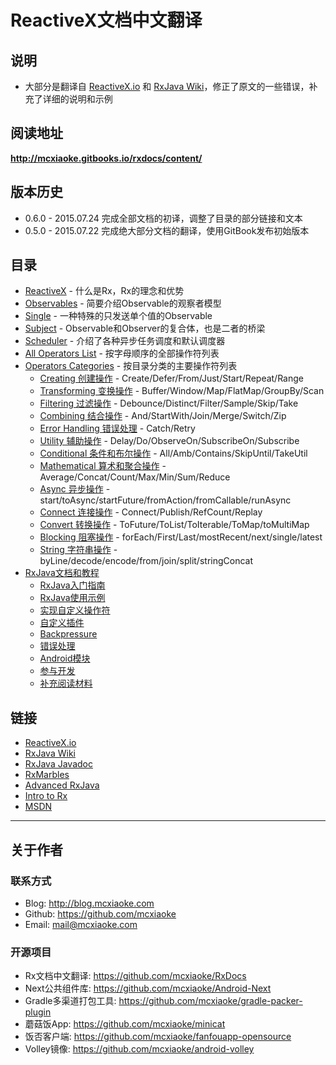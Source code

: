 # ReactiveX文档中文翻译

## 说明

* 大部分是翻译自 [ReactiveX.io](http://reactivex.io/) 和 [RxJava Wiki](https://github.com/ReactiveX/rxjava/wiki)，修正了原文的一些错误，补充了详细的说明和示例

## 阅读地址

**<http://mcxiaoke.gitbooks.io/rxdocs/content/>**

## 版本历史

* 0.6.0 - 2015.07.24 完成全部文档的初译，调整了目录的部分链接和文本
* 0.5.0 - 2015.07.22 完成绝大部分文档的翻译，使用GitBook发布初始版本

## 目录

* [ReactiveX](Intro.md) - 什么是Rx，Rx的理念和优势
* [Observables](Observables.md) - 简要介绍Observable的观察者模型
* [Single](Single.md) - 一种特殊的只发送单个值的Observable
* [Subject](Subject.md) - Observable和Observer的复合体，也是二者的桥梁
* [Scheduler](Scheduler.md) - 介绍了各种异步任务调度和默认调度器
* [All Operators List](All-Operators-List.md) - 按字母顺序的全部操作符列表
* [Operators Categories](Operators.md) - 按目录分类的主要操作符列表
  * [Creating 创建操作](operators/Creating-Observables.md) - Create/Defer/From/Just/Start/Repeat/Range
  * [Transforming 变换操作](operators/Transforming-Observables.md) - Buffer/Window/Map/FlatMap/GroupBy/Scan
  * [Filtering 过滤操作](operators/Filtering-Observables.md) - Debounce/Distinct/Filter/Sample/Skip/Take
  * [Combining 结合操作](operators/Combining-Observables.md) - And/StartWith/Join/Merge/Switch/Zip
  * [Error Handling 错误处理](operators/Error-Handling-Operators.md) - Catch/Retry
  * [Utility 辅助操作](operators/Observable-Utility-Operators.md) - Delay/Do/ObserveOn/SubscribeOn/Subscribe
  * [Conditional 条件和布尔操作](operators/Conditional-and-Boolean-Operators.md) - All/Amb/Contains/SkipUntil/TakeUtil
  * [Mathematical 算术和聚合操作](operators/Mathematical-and-Aggregate-Operators.md) - Average/Concat/Count/Max/Min/Sum/Reduce
  * [Async 异步操作](operators/Async-Operators.md) - start/toAsync/startFuture/fromAction/fromCallable/runAsync
  * [Connect 连接操作](operators/Connectable-Observable-Operators.md) - Connect/Publish/RefCount/Replay
  * [Convert 转换操作](operators/To.md) - ToFuture/ToList/ToIterable/ToMap/toMultiMap
  * [Blocking 阻塞操作](operators/Blocking-Observable-Operators.md) - forEach/First/Last/mostRecent/next/single/latest
  * [String 字符串操作](operators/String-Observables.md) - byLine/decode/encode/from/join/split/stringConcat
* [RxJava文档和教程](Topics.md)
  * [RxJava入门指南](topics/Getting-Started.md)
  * [RxJava使用示例](topics/How-To-Use-RxJava.md)
  * [实现自定义操作符](topics/Implementing-Your-Own-Operators.md)
  * [自定义插件](topics/Plugins.md)
  * [Backpressure](topics/Backpressure.md)
  * [错误处理](topics/Error-Handling.md)
  * [Android模块](topics/The-RxJava-Android-Module.md)
  * [参与开发](topics/How-to-Contribute.md)
  * [补充阅读材料](topics/Additional-Reading.md)


## 链接

* [ReactiveX.io](http://reactivex.io/intro.html)
* [RxJava Wiki](https://github.com/ReactiveX/RxJava/wiki)
* [RxJava Javadoc](http://reactivex.io/RxJava/javadoc/)
* [RxMarbles](http://rxmarbles.com/)
* [Advanced RxJava](http://akarnokd.blogspot.com/)
* [Intro to Rx](http://www.introtorx.com/content/v1.0.10621.0/01_WhyRx.html)
* [MSDN](https://msdn.microsoft.com/en-us/data/gg577609.aspx)


------
## 关于作者

### 联系方式
* Blog: <http://blog.mcxiaoke.com>
* Github: <https://github.com/mcxiaoke>
* Email: [mail@mcxiaoke.com](mailto:mail@mcxiaoke.com)

### 开源项目

* Rx文档中文翻译: <https://github.com/mcxiaoke/RxDocs>
* Next公共组件库: <https://github.com/mcxiaoke/Android-Next>
* Gradle多渠道打包工具: <https://github.com/mcxiaoke/gradle-packer-plugin>
* 蘑菇饭App: <https://github.com/mcxiaoke/minicat>
* 饭否客户端: <https://github.com/mcxiaoke/fanfouapp-opensource>
* Volley镜像: <https://github.com/mcxiaoke/android-volley>
